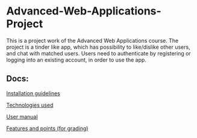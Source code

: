 # Advanced-Web-Applications-Project
This is a project work of the Advanced Web Applications course. The project is a tinder like app, which has possibility to like/dislike other users, and chat with matched users. Users need to authenticate by registering or logging into an existing account, in order to use the app.

## Docs:

[Installation guidelines](docs/install_guide.md)

[Technologies used](docs/technologies_used.md)

[User manual](docs/user_manual.md)

[Features and points (for grading)](docs/features_and_points.md)
